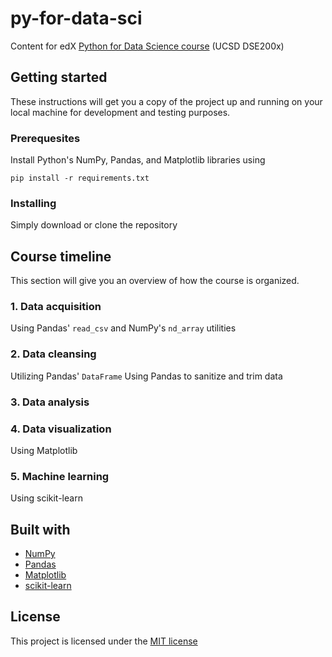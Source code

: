 # py-for-data-sci
Content for edX [Python for Data Science course](https://www.edx.org/course/python-for-data-science-0) (UCSD DSE200x)

## Getting started
These instructions will get you a copy of the project up and running on your local machine for development and testing purposes.

### Prerequesites
Install Python's NumPy, Pandas, and Matplotlib libraries using
```
pip install -r requirements.txt

```

### Installing
Simply download or clone the repository

## Course timeline
This section will give you an overview of how the course is organized.

### 1. Data acquisition
Using Pandas' `read_csv` and NumPy's `nd_array` utilities

### 2. Data cleansing
Utilizing Pandas' `DataFrame`
Using Pandas to sanitize and trim data

### 3. Data analysis

### 4. Data visualization
Using Matplotlib

### 5. Machine learning
Using  scikit-learn

## Built with
* [NumPy](http://www.numpy.org/)
* [Pandas](https://pandas.pydata.org/)
* [Matplotlib](https://matplotlib.org/)
* [scikit-learn](https://scikit-learn.org/)

## License
This project is licensed under the [MIT license](LICENSE.md)

